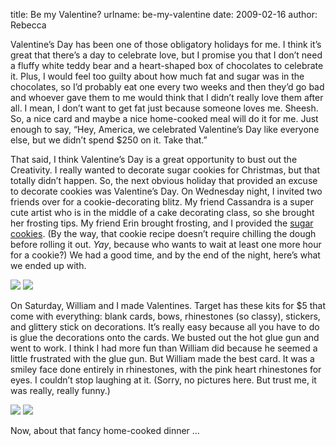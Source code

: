 title: Be my Valentine?
urlname: be-my-valentine
date: 2009-02-16
author: Rebecca

Valentine&#x02bc;s Day has been one of those obligatory holidays for me. I think
it&#x02bc;s great that there&#x02bc;s a day to celebrate love, but I promise you
that I don&#x02bc;t need a fluffy white teddy bear and a heart-shaped box of
chocolates to celebrate it. Plus, I would feel too guilty about how much fat and
sugar was in the chocolates, so I&#x02bc;d probably eat one every two weeks and
then they&#x02bc;d go bad and whoever gave them to me would think that I
didn&#x02bc;t really love them after all. I mean, I don&#x02bc;t want to get fat
just because someone loves me. Sheesh. So, a nice card and maybe a nice
home-cooked meal will do it for me. Just enough to say, &ldquo;Hey, America, we
celebrated Valentine&#x02bc;s Day like everyone else, but we didn&#x02bc;t spend
$250 on it. Take that.&rdquo;

That said, I think Valentine&#x02bc;s Day is a great opportunity to bust out the
Creativity. I really wanted to decorate sugar cookies for Christmas, but that
totally didn&#x02bc;t happen. So, the next obvious holiday that provided an
excuse to decorate cookies was Valentine&#x02bc;s Day. On Wednesday night, I
invited two friends over for a cookie-decorating blitz. My friend Cassandra is a
super cute artist who is in the middle of a cake decorating class, so she
brought her frosting tips. My friend Erin brought frosting, and I provided the
[sugar cookies][a]. (By the way, that cookie recipe doesn&#x02bc;t require
chilling the dough before rolling it out. *Yay*, because who wants to wait at
least one more hour for a cookie?) We had a good time, and by the end of the
night, here&#x02bc;s what we ended up with.

[a]: https://www.wilton.com/roll-out-cookie-dough/WLRECIP-31.html

<img src="{static}/images/2009-02-11-cookies-01.jpg" class="img-fluid">

<img src="{static}/images/2009-02-11-cookies-02.jpg" class="img-fluid">

On Saturday, William and I made Valentines. Target has these kits for $5 that
come with everything: blank cards, bows, rhinestones (so classy), stickers, and
glittery stick on decorations. It&#x02bc;s really easy because all you have to
do is glue the decorations onto the cards. We busted out the hot glue gun and
went to work. I think I had more fun than William did because he seemed a little
frustrated with the glue gun. But William made the best card. It was a smiley
face done entirely in rhinestones, with the pink heart rhinestones for eyes. I
couldn&#x02bc;t stop laughing at it. (Sorry, no pictures here. But trust me, it
was really, really funny.)

<img src="{static}/images/2009-02-14-cards.01.jpg" class="img-fluid">

<img src="{static}/images/2009-02-14-cards.02.jpg" class="img-fluid">

Now, about that fancy home-cooked dinner &hellip;
